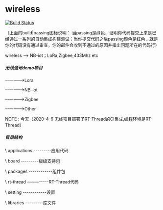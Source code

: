 # wireless
[![Build Status](https://travis-ci.com/loodao/helloworld.svg?branch=master)](https://travis-ci.com/loodao/helloworld)

（上面的build|passing图标说明： 当passing是绿色，证明你代码提交上来是已经通过一系列的自动集成构建测试；当你提交代码之后passing颜色是红色，就是你的代码没有通过审查，你的邮件会收到不通过的原因并指出问题所在的代码行）



wireless -->  NB-iot；LoRa,Zigbee,433Mhz etc

##### 无线通讯demo项目

 ------->Lora

------->NB-iot

------->Zigbee

------->Other

NOTE :  今天（2020-4-6 无线项目部署了RT-Thread的CI集成,编程环境是RT-Thread）

##### 目录结构

\  applications   ---------应用代码

\ board   ---------板级支持包

\ packages   ------------组件包

\ rt-thread -----------RT-Thread代码

\ setting  ------------设置

\ libraries ---------库文件